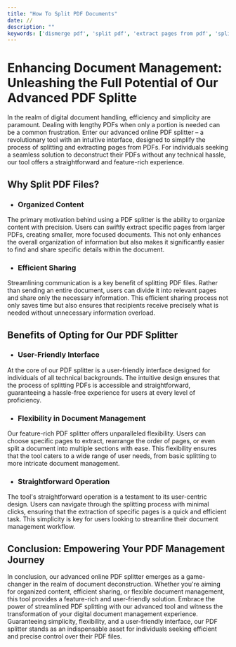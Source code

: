 ```yaml
---
title: "How To Split PDF Documents"
date: //
description: ""
keywords: ['dismerge pdf', 'split pdf', 'extract pages from pdf', 'split and combine pdf', 'isolate pages from pdf', 'break the pdf pages']
---
```


# Enhancing Document Management: Unleashing the Full Potential of Our Advanced PDF Splitte

In the realm of digital document handling, efficiency and simplicity are paramount. Dealing with lengthy PDFs when only a portion is needed can be a common frustration. Enter our advanced online PDF splitter – a revolutionary tool with an intuitive interface, designed to simplify the process of splitting and extracting pages from PDFs. For individuals seeking a seamless solution to deconstruct their PDFs without any technical hassle, our tool offers a straightforward and feature-rich experience.

## Why Split PDF Files?

- ### Organized Content

The primary motivation behind using a PDF splitter is the ability to organize content with precision. Users can swiftly extract specific pages from larger PDFs, creating smaller, more focused documents. This not only enhances the overall organization of information but also makes it significantly easier to find and share specific details within the document.

- ### Efficient Sharing

Streamlining communication is a key benefit of splitting PDF files. Rather than sending an entire document, users can divide it into relevant pages and share only the necessary information. This efficient sharing process not only saves time but also ensures that recipients receive precisely what is needed without unnecessary information overload.

## Benefits of Opting for Our PDF Splitter

- ### User-Friendly Interface

At the core of our PDF splitter is a user-friendly interface designed for individuals of all technical backgrounds. The intuitive design ensures that the process of splitting PDFs is accessible and straightforward, guaranteeing a hassle-free experience for users at every level of proficiency.

- ### Flexibility in Document Management

Our feature-rich PDF splitter offers unparalleled flexibility. Users can choose specific pages to extract, rearrange the order of pages, or even split a document into multiple sections with ease. This flexibility ensures that the tool caters to a wide range of user needs, from basic splitting to more intricate document management.

- ### Straightforward Operation

The tool's straightforward operation is a testament to its user-centric design. Users can navigate through the splitting process with minimal clicks, ensuring that the extraction of specific pages is a quick and efficient task. This simplicity is key for users looking to streamline their document management workflow.

## Conclusion: Empowering Your PDF Management Journey

In conclusion, our advanced online PDF splitter emerges as a game-changer in the realm of document deconstruction. Whether you're aiming for organized content, efficient sharing, or flexible document management, this tool provides a feature-rich and user-friendly solution. Embrace the power of streamlined PDF splitting with our advanced tool and witness the transformation of your digital document management experience. Guaranteeing simplicity, flexibility, and a user-friendly interface, our PDF splitter stands as an indispensable asset for individuals seeking efficient and precise control over their PDF files.
